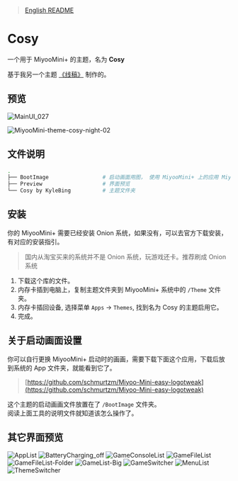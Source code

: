 > [English README](./README.md)

# Cosy

一个用于 MiyooMini+ 的主题，名为 **Cosy**

基于我另一个主题 [《线稿》](https://github.com/KyleBing/onion-theme-wireframe) 制作的。


## 预览

![MainUI_027](https://github.com/user-attachments/assets/22d4353a-6533-4481-9d7c-d01f64f12e72)

![MiyooMini-theme-cosy-night-02](https://github.com/user-attachments/assets/5fbc8b10-8975-4b47-a45c-847de0851132)



## 文件说明

```bash
.
├── BootImage                 # 启动画面用图， 使用 MiyooMini+ 上的应用 Miyoo-Mini-easy-logotweak 可以实现。
├── Preview                   # 界面预览
└── Cosy by KyleBing          # 主题文件夹

```


## 安装

你的 MiyooMini+ 需要已经安装 Onion 系统，如果没有，可以去官方下载安装，有对应的安装指引。
> 国内从淘宝买来的系统并不是 Onion 系统，玩游戏还卡。推荐刷成 Onion 系统

1. 下载这个库的文件。
2. 内存卡插到电脑上，复制主题文件夹到 MiyooMini+ 系统中的  `/Theme` 文件夹。
3. 内存卡插回设备, 选择菜单 `Apps` ->  `Themes`, 找到名为 Cosy 的主题启用它。
4. 完成。


## 关于启动画面设置

你可以自行更换 MiyooMini+ 启动时的画画，需要下载下面这个应用，下载后放到系统的 App 文件夹，就能看到它了。

> [https://github.com/schmurtzm/Miyoo-Mini-easy-logotweak](https://github.com/schmurtzm/Miyoo-Mini-easy-logotweak)

这个主题的启动画画文件放置在了 `/BootImage` 文件夹。  
阅读上面工具的说明文件就知道该怎么操作了。

## 其它界面预览

![AppList](https://github.com/user-attachments/assets/50dc910f-86dc-4c7b-bca8-f9fccadaa872)
![BatteryCharging_off](https://github.com/user-attachments/assets/88f0ee87-dfed-4a6f-ba32-5c5e08396e31)
![GameConsoleList](https://github.com/user-attachments/assets/863e5c0e-ddef-4ee1-a311-5088be3c5f4d)
![GameFileList](https://github.com/user-attachments/assets/e4073f86-e3cc-42a5-b1e8-0fac8a6c3f29)
![GameFileList-Folder](https://github.com/user-attachments/assets/cbdb2a10-73e7-407f-8729-1bb5708b580a)
![GameList-Big](https://github.com/user-attachments/assets/eca62490-9b07-4fed-a1f6-b84f91181fda)
![GameSwitcher](https://github.com/user-attachments/assets/a28561a7-d8b0-44d4-b4e2-c1bec157b987)
![MenuList](https://github.com/user-attachments/assets/e4734369-74e6-456b-a730-752159ccc6e0)
![ThemeSwitcher](https://github.com/user-attachments/assets/8f42fc4e-19af-495e-8383-d0e1984fc6a3)
